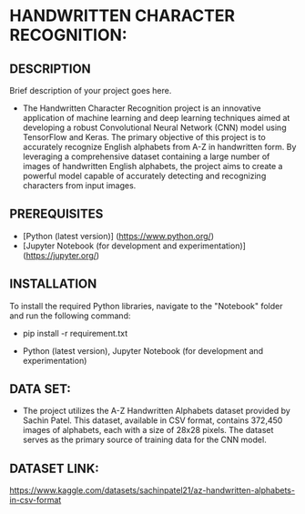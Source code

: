 # HANDWRITTEN CHARACTER RECOGNITION:

## DESCRIPTION

Brief description of your project goes here.

- The Handwritten Character Recognition project is an innovative application of machine learning and deep learning techniques aimed at developing a robust Convolutional Neural Network (CNN) model using TensorFlow and Keras. The primary objective of this project is to accurately recognize English alphabets from A-Z in handwritten form. By leveraging a comprehensive dataset containing a large number of images of handwritten English alphabets, the project aims to create a powerful model capable of accurately detecting and recognizing characters from input images.


## PREREQUISITES

- [Python (latest version)] (https://www.python.org/)
- [Jupyter Notebook (for development and experimentation)] (https://jupyter.org/)

## INSTALLATION

To install the required Python libraries, navigate to the "Notebook" folder and run the following command:

- pip install -r requirement.txt

- Python (latest version), Jupyter Notebook (for development and experimentation)

## DATA SET:
- The project utilizes the A-Z Handwritten Alphabets dataset provided by Sachin Patel. This dataset, available in CSV format, contains 372,450 images of alphabets, each with a size of 28x28 pixels. The dataset serves as the primary source of training data for the CNN model.

## DATASET LINK:
https://www.kaggle.com/datasets/sachinpatel21/az-handwritten-alphabets-in-csv-format
```bash
